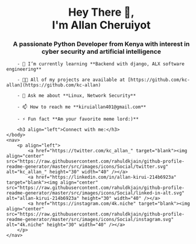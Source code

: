 <head>
        <link rel="stylesheet" href="https://kc-allan.github.io/assets/css/styles.css"/>
    </head>
    <body>
        <p>
            <h1 align="center">Hey There 👋,</br>I'm Allan Cheruiyot</h1>
            <h3 align="center">A passionate Python Developer from Kenya with interest in cyber security and artificial intelligence</h3>
        </p>

        - 🌱 I’m currently learning **Backend with django, ALX software engineering**

        - 👨‍💻 All of my projects are available at [https://github.com/kc-allan](https://github.com/kc-allan)

        - 💬 Ask me about **Linux, Network Security**

        - 📫 How to reach me **kiruiallan401@gmail.com**

        - ⚡ Fun fact **Am your favorite meme lord:)**

        <h3 align="left">Connect with me:</h3>
    </body>
    <nav>
        <p align="left">
            <a href="https://twitter.com/kc_allan_" target="blank"><img align="center" src="https://raw.githubusercontent.com/rahuldkjain/github-profile-readme-generator/master/src/images/icons/Social/twitter.svg" alt="kc_allan_" height="30" width="40" /></a>
            <a href="https://linkedin.com/in/allan-kirui-214b6923a" target="blank"><img align="center" src="https://raw.githubusercontent.com/rahuldkjain/github-profile-readme-generator/master/src/images/icons/Social/linked-in-alt.svg" alt="allan-kirui-214b6923a" height="30" width="40" /></a>
            <a href="https://instagram.com/4k.niche" target="blank"><img align="center" src="https://raw.githubusercontent.com/rahuldkjain/github-profile-readme-generator/master/src/images/icons/Social/instagram.svg" alt="4k.niche" height="30" width="40" /></a>
        </p>
    </nav>
